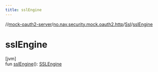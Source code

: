 ```yaml
---
title: sslEngine
---
```

//[mock-oauth2-server](../../../index.html)/[no.nav.security.mock.oauth2.http](../index.html)/[Ssl](index.html)/[sslEngine](ssl-engine.html)



# sslEngine



[jvm]\
fun [sslEngine](ssl-engine.html)(): [SSLEngine](https://docs.oracle.com/javase/8/docs/api/javax/net/ssl/SSLEngine.html)




